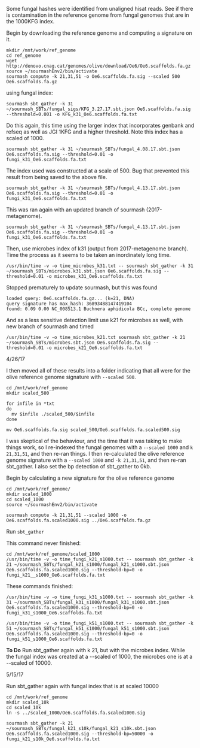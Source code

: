 Some fungal hashes were identified from unaligned hisat reads. See if there is contamination in the reference genome from fungal genomes that are in the 1000KFG index. 

Begin by downloading the reference genome and computing a signature on it. 
```
mkdir /mnt/work/ref_genome
cd ref_genome
wget http://denovo.cnag.cat/genomes/olive/download/Oe6/Oe6.scaffolds.fa.gz
source ~/sourmashEnv2/bin/activate
sourmash compute -k 21,31,51 -o Oe6.scaffolds.fa.sig --scaled 500 Oe6.scaffolds.fa.gz
```
using fungal index:
```
sourmash sbt_gather -k 31 ~/sourmash_SBTs/fungal_sigs/KFG_3.27.17.sbt.json Oe6.scaffolds.fa.sig --threshold=0.001 -o KFG_k31_Oe6.scaffolds.fa.txt
```

Do this again, this time using the larger index that incorporates genbank and refseq as well as JGI 1KFG and a higher threshold. Note this index has a scaled of 1000. 
```
sourmash sbt_gather -k 31 ~/sourmash_SBTs/fungal_4.08.17.sbt.json Oe6.scaffolds.fa.sig --threshold=0.01 -o fungi_k31_Oe6.scaffolds.fa.txt
```

The index used was constructed at a scale of 500. Bug that prevented this result from being saved to the above file. 
```
sourmash sbt_gather -k 31 ~/sourmash_SBTs/fungal_4.13.17.sbt.json Oe6.scaffolds.fa.sig --threshold=0.01 -o fungi_k31_Oe6.scaffolds.fa.txt
```

This was ran again with an updated branch of sourmash (2017-metagenome). 
```
sourmash sbt_gather -k 31 ~/sourmash_SBTs/fungal_4.13.17.sbt.json Oe6.scaffolds.fa.sig --threshold=0.01 -o fungi_k31_Oe6.scaffolds.fa.txt
```

Then, use microbes index of k31 (output from 2017-metagenome branch). Time the process as it seems to be taken an inordinately long time.
```
/usr/bin/time -v -o time_microbes_k31.txt -- sourmash sbt_gather -k 31 ~/sourmash_SBTs/microbes.k31.sbt.json Oe6.scaffolds.fa.sig --threshold=0.01 -o microbes_k31_Oe6.scaffolds.fa.txt
```

Stopped prematurely to update sourmash, but this was found
```
loaded query: Oe6.scaffolds.fa.gz... (k=21, DNA)
query signature has max_hash: 36893488147419104
found: 0.09 0.00 NC_008513.1 Buchnera aphidicola BCc, complete genome
```
And as a less sensitive detection limit use k21 for microbes as well, with new branch of sourmash and timed
```
/usr/bin/time -v -o time_microbes_k21.txt sourmash sbt_gather -k 21 ~/sourmash_SBTs/microbes.sbt.json Oe6.scaffolds.fa.sig --threshold=0.01 -o microbes_k21_Oe6.scaffolds.fa.txt
```

4/26/17

I then moved all of these results into a folder indicating that all were for the olive reference genome signature with `--scaled 500`.
```
cd /mnt/work/ref_genome
mkdir scaled_500

for infile in *txt
do
  mv $infile ./scaled_500/$infile
done

mv Oe6.scaffolds.fa.sig scaled_500/Oe6.scaffolds.fa.scaled500.sig
```

I was skeptical of the behaviour, and the time that it was taking to make things work, so I re-indexed the fungal genomes with a `--scaled 1000` and `k 21,31,51`, and then re-ran things. I then re-calculated the olive reference genome signature with a `--scaled 1000` and `-k 21,31,51`, and then re-ran sbt_gather. I also set the bp detection of sbt_gather to 0kb. 

Begin by calculating a new signature for the olive reference genome
```
cd /mnt/work/ref_genome/
mkdir scaled_1000
cd scaled_1000
source ~/sourmashEnv2/bin/activate

sourmash compute -k 21,31,51 --scaled 1000 -o Oe6.scaffolds.fa.scaled1000.sig ../Oe6.scaffolds.fa.gz
```

Run `sbt_gather`

This command never finished:
```
cd /mnt/work/ref_genome/scaled_1000
/usr/bin/time -v -o time_fungi_k21_s1000.txt -- sourmash sbt_gather -k 21 ~/sourmash_SBTs/fungal_k21_s1000/fungal_k21_s1000.sbt.json Oe6.scaffolds.fa.scaled1000.sig --threshold-bp=0 -o fungi_k21__s1000_Oe6.scaffolds.fa.txt
```

These commands finished:
```
/usr/bin/time -v -o time_fungi_k31_s1000.txt -- sourmash sbt_gather -k 31 ~/sourmash_SBTs/fungal_k31_s1000/fungal_k31_s1000.sbt.json Oe6.scaffolds.fa.scaled1000.sig --threshold-bp=0 -o fungi_k31_s1000_Oe6.scaffolds.fa.txt

/usr/bin/time -v -o time_fungi_k51_s1000.txt -- sourmash sbt_gather -k 51 ~/sourmash_SBTs/fungal_k51_s1000/fungal_k51_s1000.sbt.json Oe6.scaffolds.fa.scaled1000.sig --threshold-bp=0 -o fungi_k51_s1000_Oe6.scaffolds.fa.txt
```

**To Do**
Run sbt_gather again with k 21, but with the microbes index. While the fungal index was created at a --scaled of 1000, the microbes one is at a --scaled of 10000. 



5/15/17

Run sbt_gather again with fungal index that is at scaled 10000
```
cd /mnt/work/ref_genome
mkdir scaled_10k
cd scaled_10k
ln -s ../scaled_1000/Oe6.scaffolds.fa.scaled1000.sig 

sourmash sbt_gather -k 21 ~/sourmash_SBTs/fungal_k21_s10k/fungal_k21_s10k.sbt.json Oe6.scaffolds.fa.scaled1000.sig --threshold-bp=50000 -o fungi_k21_s10k_Oe6.scaffolds.fa.txt
```

